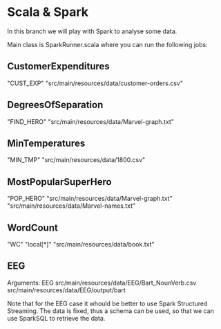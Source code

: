 # Scala & Spark
In this branch we will play with Spark to analyse some data. 

Main class is SparkRunner.scala where you can run the following jobs:

## CustomerExpenditures
"CUST_EXP" "src/main/resources/data/customer-orders.csv"

## DegreesOfSeparation
"FIND_HERO"  "src/main/resources/data/Marvel-graph.txt"

## MinTemperatures
"MIN_TMP"  "src/main/resources/data/1800.csv"

## MostPopularSuperHero
"POP_HERO"  "src/main/resources/data/Marvel-graph.txt" "src/main/resources/data/Marvel-names.txt"

## WordCount
"WC" "local[*]" "src/main/resources/data/book.txt"

## EEG
Arguments:
EEG src/main/resources/data/EEG/Bart_NounVerb.csv src/main/resources/data/EEG/output/bart

Note that for the EEG case it whould be better to use Spark Structured Streaming. The data is fixed, thus a schema can be used, so that we can use SparkSQL to retrieve the data. 

